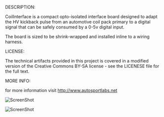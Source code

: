 DESCRIPTION:

CoilInterface is a compact opto-isolated interface board designed to adapt the HV kickback pulse
from an automotive coil pack primary to a digital signal that can be safely consumed by
a 0-5v digital input.

The board is sized to be shrink-wrapped and installed inline to a wiring harness.
 
LICENSE:

The technical artifacts provided in this project is covered in a modified version of the
Creative Commons BY-SA license - see the LICENESE file for the full text.

MORE INFO:

for more information visit http://www.autosportlabs.net

![ScreenShot](https://github.com/autosportlabs/CoilX/blob/master/hardware/CoilX_brd.png?raw=true)

![ScreenShot](https://github.com/autosportlabs/CoilX/blob/master/hardware/CoilX_sch.png?raw=true)


